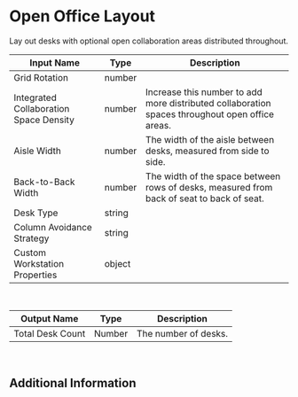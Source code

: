 

# Open Office Layout

Lay out desks with optional open collaboration areas distributed throughout.

|Input Name|Type|Description|
|---|---|---|
|Grid Rotation|number||
|Integrated Collaboration Space Density|number|Increase this number to add more distributed collaboration spaces throughout open office areas.|
|Aisle Width|number|The width of the aisle between desks, measured from side to side.|
|Back-to-Back Width|number|The width of the space between rows of desks, measured from back of seat to back of seat.|
|Desk Type|string||
|Column Avoidance Strategy|string||
|Custom Workstation Properties|object||


<br>

|Output Name|Type|Description|
|---|---|---|
|Total Desk Count|Number|The number of desks.|


<br>

## Additional Information




